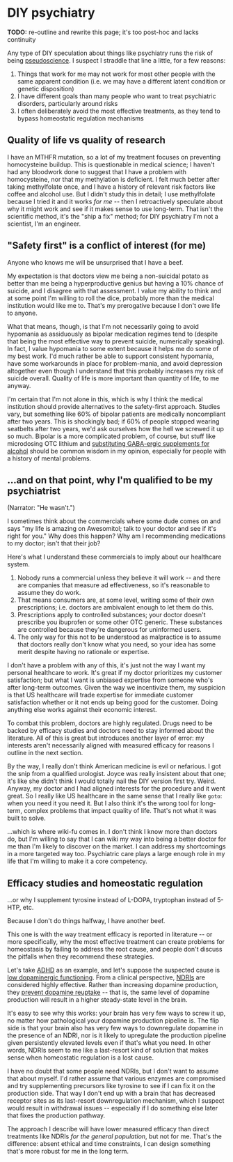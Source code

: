# DIY psychiatry
**TODO:** re-outline and rewrite this page; it's too post-hoc and lacks continuity

Any type of DIY speculation about things like psychiatry runs the risk of being [pseudoscience](https://en.wikipedia.org/wiki/Pseudoscience). I suspect I straddle that line a little, for a few reasons:

1. Things that work for me may not work for most other people with the same apparent condition (i.e. we may have a different latent condition or genetic disposition)
2. I have different goals than many people who want to treat psychiatric disorders, particularly around risks
3. I often deliberately avoid the most effective treatments, as they tend to bypass homeostatic regulation mechanisms


## Quality of life vs quality of research
I have an MTHFR mutation, so a lot of my treatment focuses on preventing homocysteine buildup. This is questionable in medical science; I haven't had any bloodwork done to suggest that I have a problem with homocysteine, nor that my methylation is deficient. I felt much better after taking methylfolate once, and I have a history of relevant risk factors like coffee and alcohol use. But I didn't study this in detail; I use methylfolate because I tried it and it works _for me_ -- then I retroactively speculate about why it might work and see if it makes sense to use long-term. That isn't the scientific method, it's the "ship a fix" method; for DIY psychiatry I'm not a scientist, I'm an engineer.


## "Safety first" is a conflict of interest (for me)
Anyone who knows me will be unsurprised that I have a beef.

My expectation is that doctors view me being a non-suicidal potato as better than me being a hyperproductive genius but having a 10% chance of suicide, and I disagree with that assessment. I value my ability to think and at some point I'm willing to roll the dice, probably more than the medical institution would like me to. That's my prerogative because I don't owe life to anyone.

What that means, though, is that I'm not necessarily going to avoid hypomania as assiduously as bipolar medication regimes tend to (despite that being the most effective way to prevent suicide, numerically speaking). In fact, I value hypomania to some extent because it helps me do some of my best work. I'd much rather be able to support consistent hypomania, have some workarounds in place for problem-mania, and avoid depression altogether even though I understand that this probably increases my risk of suicide overall. Quality of life is more important than quantity of life, to me anyway.

I'm certain that I'm not alone in this, which is why I think the medical institution should provide alternatives to the safety-first approach. Studies vary, but something like 60% of bipolar patients are medically noncompliant after two years. This is shockingly bad; if 60% of people stopped wearing seatbelts after two years, we'd ask ourselves how the hell we screwed it up so much. Bipolar is a more complicated problem, of course, but stuff like microdosing OTC lithium and [substituting GABA-ergic supplements for alcohol](alcohol-substitution.md) should be common wisdom in my opinion, especially for people with a history of mental problems.


## ...and on that point, why I'm qualified to be my psychiatrist
(Narrator: "He wasn't.")

I sometimes think about the commercials where some dude comes on and says "my life is amazing on Awesomitol; talk to your doctor and see if it's right for you." Why does this happen? Why am I recommending medications to my doctor; isn't that their job?

Here's what I understand these commercials to imply about our healthcare system.

1. Nobody runs a commercial unless they believe it will work -- and there are companies that measure ad effectiveness, so it's reasonable to assume they do work.
2. That means consumers are, at some level, writing some of their own prescriptions; i.e. doctors are ambivalent enough to let them do this.
3. Prescriptions apply to controlled substances; your doctor doesn't prescribe you ibuprofen or some other OTC generic. These substances are controlled because they're dangerous for uninformed users.
4. The only way for this not to be understood as malpractice is to assume that doctors really don't know what you need, so your idea has some merit despite having no rationale or expertise.

I don't have a problem with any of this, it's just not the way I want my personal healthcare to work. It's great if my doctor prioritizes my customer satisfaction; but what I want is unbiased expertise from someone who's after long-term outcomes. Given the way we incentivize them, my suspicion is that US healthcare will trade expertise for immediate customer satisfaction whether or it not ends up being good for the customer. Doing anything else works against their economic interest.

To combat this problem, doctors are highly regulated. Drugs need to be backed by efficacy studies and doctors need to stay informed about the literature. All of this is great but introduces another layer of error: my interests aren't necessarily aligned with measured efficacy for reasons I outline in the next section.

By the way, I really don't think American medicine is evil or nefarious. I got the snip from a qualified urologist. Joyce was really insistent about that one; it's like she didn't think I would totally nail the DIY version first try. Weird. Anyway, my doctor and I had aligned interests for the procedure and it went great. So I really like US healthcare in the same sense that I really like `goto`: when you need it you need it. But I also think it's the wrong tool for long-term, complex problems that impact quality of life. That's not what it was built to solve.

...which is where wiki-fu comes in. I don't think I know more than doctors do, but I'm willing to say that I can wiki my way into being a better doctor for me than I'm likely to discover on the market. I can address my shortcomings in a more targeted way too. Psychiatric care plays a large enough role in my life that I'm willing to make it a core competency.


## Efficacy studies and homeostatic regulation
...or why I supplement tyrosine instead of L-DOPA, tryptophan instead of 5-HTP, etc.

Because I don't do things halfway, I have another beef.

This one is with the way treatment efficacy is reported in literature -- or more specifically, why the most effective treatment can create problems for homeostasis by failing to address the root cause, and people don't discuss the pitfalls when they recommend these strategies.

Let's take [ADHD](https://en.wikipedia.org/wiki/Attention_deficit_hyperactivity_disorder) as an example, and let's suppose the suspected cause is [low dopaminergic functioning](https://en.wikipedia.org/wiki/Attention_deficit_hyperactivity_disorder#Genetics). From a clinical perspective, [NDRIs](https://en.wikipedia.org/wiki/Norepinephrine%E2%80%93dopamine_reuptake_inhibitor) are considered highly effective. Rather than increasing dopamine production, they [prevent dopamine reuptake](https://en.wikipedia.org/wiki/Reuptake_inhibitor) -- that is, the same level of dopamine production will result in a higher steady-state level in the brain.

It's easy to see why this works: your brain has very few ways to screw it up, no matter how pathological your dopamine production pipeline is. The flip side is that your brain also has very few ways to downregulate dopamine in the presence of an NDRI, nor is it likely to upregulate the production pipeline given persistently elevated levels even if that's what you need. In other words, NDRIs seem to me like a last-resort kind of solution that makes sense when homeostatic regulation is a lost cause.

I have no doubt that some people need NDRIs, but I don't want to assume that about myself. I'd rather assume that various enzymes are compromised and try supplementing precursors like tyrosine to see if I can fix it on the production side. That way I don't end up with a brain that has decreased receptor sites as its last-resort downregulation mechanism, which I suspect would result in withdrawal issues -- especially if I do something else later that fixes the production pathway.

The approach I describe will have lower measured efficacy than direct treatments like NDRIs _for the general population_, but not for me. That's the difference: absent ethical and time constraints, I can design something that's more robust for me in the long term.
